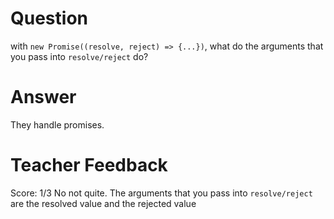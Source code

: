 # Question
with `new Promise((resolve, reject) => {...})`, what do the arguments that you pass into `resolve/reject` do?

# Answer

They handle promises.

# Teacher Feedback
Score: 1/3
No not quite. The arguments that you pass into `resolve/reject` are the resolved value and the rejected value
